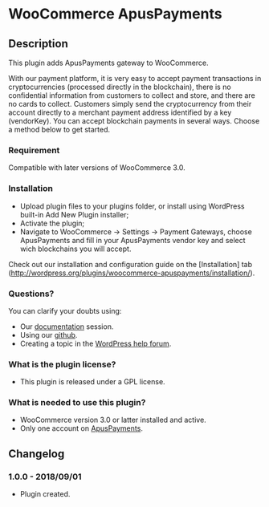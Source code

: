 # WooCommerce ApusPayments #

## Description ##

This plugin adds ApusPayments gateway to WooCommerce.

With our payment platform, it is very easy to accept payment transactions in cryptocurrencies (processed directly in the blockchain), there is no confidential information from customers to collect and store, and there are no cards to collect. Customers simply send the cryptocurrency from their account directly to a merchant payment address identified by a key (vendorKey). You can accept blockchain payments in several ways. Choose a method below to get started.

### Requirement ###

Compatible with later versions of WooCommerce 3.0.

### Installation ###

* Upload plugin files to your plugins folder, or install using WordPress built-in Add New Plugin installer;
* Activate the plugin;
* Navigate to WooCommerce -> Settings -> Payment Gateways, choose ApusPayments and fill in your ApusPayments vendor key and select wich blockchains you will accept.

Check out our installation and configuration guide on the [Installation] tab (http://wordpress.org/plugins/woocommerce-apuspayments/installation/).

### Questions? ###

You can clarify your doubts using:

* Our [documentation](https://docs.apuspayments.com/) session.
* Using our [github](https://github.com/apuspayments/WooComercePlugin).
* Creating a topic in the [WordPress help forum](http://wordpress.org/support/plugin/woocommerce-apuspayments).

### What is the plugin license? ###

* This plugin is released under a GPL license.

### What is needed to use this plugin? ###

* WooCommerce version 3.0 or latter installed and active.
* Only one account on [ApusPayments](http://apuspayments.com/ "ApusPayments").

## Changelog ##

### 1.0.0 - 2018/09/01 ###

* Plugin created.
